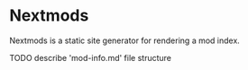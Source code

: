 # Nextmods

Nextmods is a static site generator for rendering a mod index.

TODO describe 'mod-info.md' file structure
